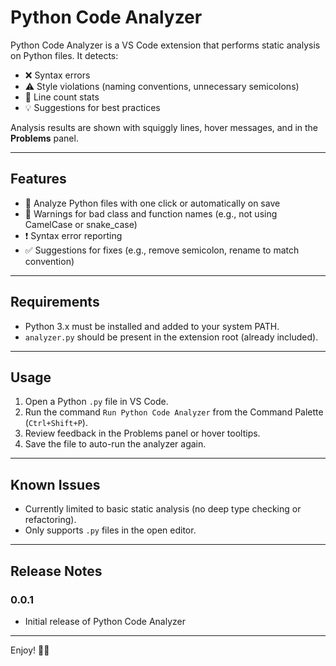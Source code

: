 # Python Code Analyzer

Python Code Analyzer is a VS Code extension that performs static analysis on Python files. It detects:

- ❌ Syntax errors
- ⚠️ Style violations (naming conventions, unnecessary semicolons)
- 📏 Line count stats
- 💡 Suggestions for best practices

Analysis results are shown with squiggly lines, hover messages, and in the **Problems** panel.

---

## Features

- 🐍 Analyze Python files with one click or automatically on save
- 🚨 Warnings for bad class and function names (e.g., not using CamelCase or snake_case)
- ❗ Syntax error reporting
- ✅ Suggestions for fixes (e.g., remove semicolon, rename to match convention)

---

## Requirements

- Python 3.x must be installed and added to your system PATH.
- `analyzer.py` should be present in the extension root (already included).

---

## Usage

1. Open a Python `.py` file in VS Code.
2. Run the command `Run Python Code Analyzer` from the Command Palette (`Ctrl+Shift+P`).
3. Review feedback in the Problems panel or hover tooltips.
4. Save the file to auto-run the analyzer again.

---

## Known Issues

- Currently limited to basic static analysis (no deep type checking or refactoring).
- Only supports `.py` files in the open editor.

---

## Release Notes

### 0.0.1

- Initial release of Python Code Analyzer

---

Enjoy! 🐍🧠

